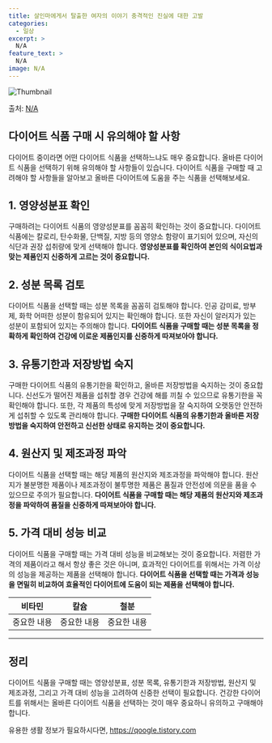 ```yaml
---
title: 살인마에게서 탈출한 여자의 이야기 충격적인 진실에 대한 고발
categories:
  - 일상
excerpt: >
  N/A
feature_text: >
  N/A
image: N/A
---
```


![Thumbnail](N/A)

<p>출처: <a href="https://qoogle.tistory.com/9674" rel="dofollow">N/A</a> </p>

## 다이어트 식품 구매 시 유의해야 할 사항

다이어트 중이라면 어떤 다이어트 식품을 선택하느냐도 매우 중요합니다. 올바른 다이어트 식품을 선택하기 위해 유의해야 할 사항들이 있습니다.
다이어트 식품을 구매할 때 고려해야 할 사항들을 알아보고 올바른 다이어트에 도움을 주는 식품을 선택해보세요.

## 1\. 영양성분표 확인

구매하려는 다이어트 식품의 영양성분표를 꼼꼼히 확인하는 것이 중요합니다. 다이어트 식품에는 칼로리, 탄수화물, 단백질, 지방 등의 영양소
함량이 표기되어 있으며, 자신의 식단과 권장 섭취량에 맞게 선택해야 합니다. **영양성분표를 확인하여 본인의 식이요법과 맞는 제품인지
신중하게 고르는 것이 중요합니다.**

## 2\. 성분 목록 검토

다이어트 식품을 선택할 때는 성분 목록을 꼼꼼히 검토해야 합니다. 인공 감미료, 방부제, 화학 어떠한 성분이 함유되어 있지는 확인해야
합니다. 또한 자신이 알러지가 있는 성분이 포함되어 있지는 주의해야 합니다. **다이어트 식품을 구매할 때는 성분 목록을 정확하게 확인하여
건강에 이로운 제품인지를 신중하게 따져보아야 합니다.**

## 3\. 유통기한과 저장방법 숙지

구매한 다이어트 식품의 유통기한을 확인하고, 올바른 저장방법을 숙지하는 것이 중요합니다. 신선도가 떨어진 제품을 섭취할 경우 건강에 해를
끼칠 수 있으므로 유통기한을 꼭 확인해야 합니다. 또한, 각 제품의 특성에 맞게 저장방법을 잘 숙지하여 오랫동안 안전하게 섭취할 수 있도록
관리해야 합니다. **구매한 다이어트 식품의 유통기한과 올바른 저장방법을 숙지하여 안전하고 신선한 상태로 유지하는 것이 중요합니다.**

## 4\. 원산지 및 제조과정 파악

다이어트 식품을 선택할 때는 해당 제품의 원산지와 제조과정을 파악해야 합니다. 원산지가 불분명한 제품이나 제조과정이 불투명한 제품은 품질과
안전성에 의문을 품을 수 있으므로 주의가 필요합니다. **다이어트 식품을 구매할 때는 해당 제품의 원산지와 제조과정을 파악하여 품질을
신중하게 따져보아야 합니다.**

## 5\. 가격 대비 성능 비교

다이어트 식품을 구매할 때는 가격 대비 성능을 비교해보는 것이 중요합니다. 저렴한 가격의 제품이라고 해서 항상 좋은 것은 아니며, 효과적인
다이어트를 위해서는 가격 이상의 성능을 제공하는 제품을 선택해야 합니다. **다이어트 식품을 선택할 때는 가격과 성능을 면밀히 비교하여
효율적인 다이어트에 도움이 되는 제품을 선택해야 합니다.**

**비타민** | **칼슘** | **철분**  
---|---|---  
중요한 내용 | 중요한 내용 | 중요한 내용  
  
* * *

## 정리

다이어트 식품을 구매할 때는 영양성분표, 성분 목록, 유통기한과 저장방법, 원산지 및 제조과정, 그리고 가격 대비 성능을 고려하여 신중한
선택이 필요합니다. 건강한 다이어트를 위해서는 올바른 다이어트 식품을 선택하는 것이 매우 중요하니 유의하고 구매해야 합니다.

 

유용한 생활 정보가 필요하시다면, <a href="https://qoogle.tistory.com" rel="dofollow">https://qoogle.tistory.com</a>


